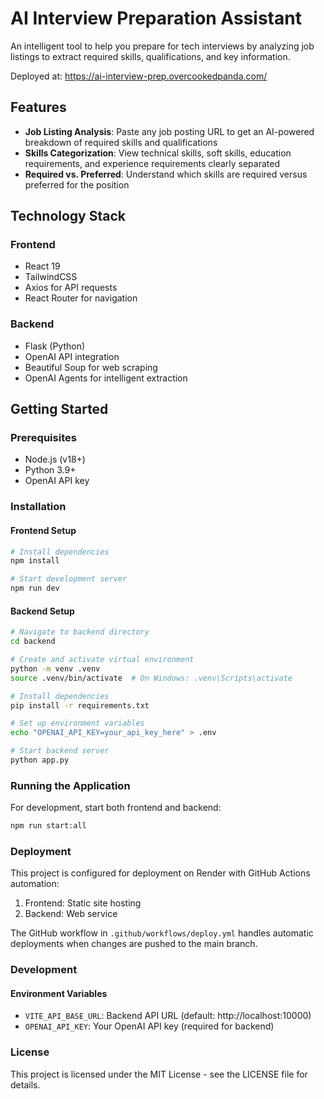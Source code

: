 # AI Interview Preparation Assistant

An intelligent tool to help you prepare for tech interviews by analyzing job listings to extract required skills, qualifications, and key information.

Deployed at: https://ai-interview-prep.overcookedpanda.com/

## Features

- **Job Listing Analysis**: Paste any job posting URL to get an AI-powered breakdown of required skills and qualifications
- **Skills Categorization**: View technical skills, soft skills, education requirements, and experience requirements clearly separated
- **Required vs. Preferred**: Understand which skills are required versus preferred for the position

## Technology Stack

### Frontend
- React 19
- TailwindCSS
- Axios for API requests
- React Router for navigation

### Backend
- Flask (Python)
- OpenAI API integration
- Beautiful Soup for web scraping
- OpenAI Agents for intelligent extraction

## Getting Started

### Prerequisites
- Node.js (v18+)
- Python 3.9+
- OpenAI API key

### Installation

#### Frontend Setup
```bash
# Install dependencies
npm install

# Start development server
npm run dev
```

#### Backend Setup
```bash
# Navigate to backend directory
cd backend

# Create and activate virtual environment
python -m venv .venv
source .venv/bin/activate  # On Windows: .venv\Scripts\activate

# Install dependencies
pip install -r requirements.txt

# Set up environment variables
echo "OPENAI_API_KEY=your_api_key_here" > .env

# Start backend server
python app.py
```

### Running the Application

For development, start both frontend and backend:
```bash
npm run start:all
```
### Deployment
This project is configured for deployment on Render with GitHub Actions automation:

1. Frontend: Static site hosting
2. Backend: Web service

The GitHub workflow in `.github/workflows/deploy.yml` handles automatic deployments when changes are pushed to the main branch.

### Development
#### Environment Variables

- `VITE_API_BASE_URL`: Backend API URL (default: http://localhost:10000)
- `OPENAI_API_KEY`: Your OpenAI API key (required for backend)

### License
This project is licensed under the MIT License - see the LICENSE file for details.